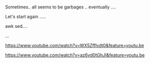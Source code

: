 #

Sometimes.. all seems to be garbages .. eventually ....

Let's start again
.....


awk sed....


...


https://www.youtube.com/watch?v=WX5Zfflvdt0&feature=youtu.be

https://www.youtube.com/watch?v=az6vd0tGhJI&feature=youtu.be
